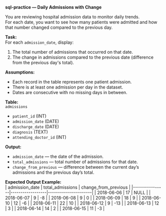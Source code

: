 **sql-practice — Daily Admissions with Change**

You are reviewing hospital admission data to monitor daily trends.  
For each date, you want to see how many patients were admitted and how that number changed compared to the previous day.

**Task:**  
For each `admission_date`, display:
1. The total number of admissions that occurred on that date.  
2. The change in admissions compared to the previous date (difference from the previous day's total).

**Assumptions:**  
- Each record in the table represents one patient admission.  
- There is at least one admission per day in the dataset.  
- Dates are consecutive with no missing days in between.

**Table:**  
`admissions`  
- `patient_id` (INT)  
- `admission_date` (DATE)  
- `discharge_date` (DATE)  
- `diagnosis` (TEXT)  
- `attending_doctor_id` (INT)  

**Output:**  
- `admission_date` — the date of the admission.  
- `total_admissions` — total number of admissions for that date.  
- `change_from_previous` — difference between the current day’s admissions and the previous day’s total.  

**Expected Output Example:**  
| admission_date | total_admissions | change_from_previous |
|----------------|------------------|----------------------|
| 2018-06-06     | 17               | NULL                 |
| 2018-06-07     | 9                | -8                   |
| 2018-06-08     | 9                | 0                    |
| 2018-06-09     | 18               | 9                    |
| 2018-06-10     | 12               | -6                   |
| 2018-06-11     | 22               | 10                   |
| 2018-06-12     | 9                | -13                  |
| 2018-06-13     | 12               | 3                    |
| 2018-06-14     | 14               | 2                    |
| 2018-06-15     | 11               | -3                   |